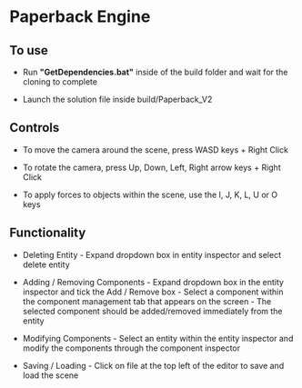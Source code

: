 # **Paperback Engine**

## **To use**
- Run **"GetDependencies.bat"** inside of the build folder and wait for the cloning to complete

- Launch the solution file inside build/Paperback_V2

## **Controls**
- To move the camera around the scene, press WASD keys + Right Click

- To rotate the camera, press Up, Down, Left, Right arrow keys + Right Click

- To apply forces to objects within the scene, use the I, J, K, L, U or O keys

## **Functionality**
- Deleting Entity              - Expand dropdown box in entity inspector and select delete entity

- Adding / Removing Components - Expand dropdown box in the entity inspector and tick the Add / Remove box
                               - Select a component within the component management tab that appears on the screen
                                 - The selected component should be added/removed immediately from the entity

- Modifying Components         - Select an entity within the entity inspector and modify the components through the
                                 component inspector

- Saving / Loading             - Click on file at the top left of the editor to save and load the scene
